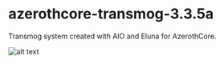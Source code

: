 # azerothcore-transmog-3.3.5a

Transmog system created with AIO and Eluna for AzerothCore.

![alt text](https://cdn.discordapp.com/attachments/1293695288481157130/1294075793751937134/image.png?ex=6709b17f&is=67085fff&hm=ca5383cca863ba75e5e00137500604236427b672602a5b1ab7e194731200820b&)